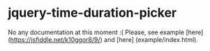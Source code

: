 # jquery-time-duration-picker

No any documentation at this moment :( Please, see example [here] (https://jsfiddle.net/k10ggor8/9/) and [here] (example/index.html).
